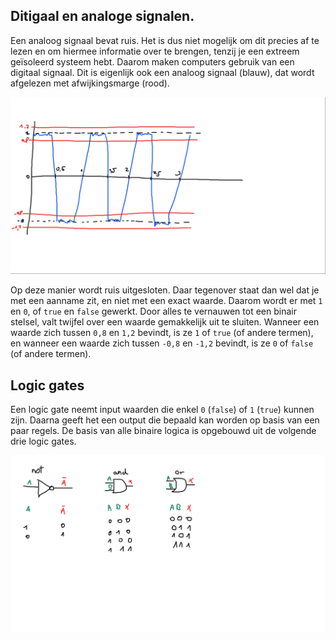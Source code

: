 ## Ditigaal en analoge signalen.
Een analoog signaal bevat ruis. Het is dus niet mogelijk om dit precies af te lezen en om hiermee informatie over te brengen, tenzij je een extreem geïsoleerd systeem hebt. Daarom maken computers gebruik van een digitaal signaal. Dit is eigenlijk ook een analoog signaal (blauw), dat wordt afgelezen met afwijkingsmarge (rood).

![digitaal en analoog signaal](assets/digitaal_en_analoog_signaal.png)

Op deze manier wordt ruis uitgesloten. Daar tegenover staat dan wel dat je met een aanname zit, en niet met een exact waarde. Daarom wordt er met `1` en `0`, of `true` en `false` gewerkt. Door alles te vernauwen tot een binair stelsel, valt twijfel over een waarde gemakkelijk uit te sluiten. Wanneer een waarde zich tussen `0,8` en `1,2` bevindt, is ze `1` of `true` (of andere termen), en wanneer een waarde zich tussen `-0,8` en `-1,2` bevindt, is ze `0` of `false` (of andere termen).

## Logic gates
Een logic gate neemt input waarden die enkel `0` (`false`) of `1` (`true`) kunnen zijn. Daarna geeft het een output die bepaald kan worden op basis van een paar regels. De basis van alle binaire logica is opgebouwd uit de volgende drie logic gates.

![basis logic gates](assets/basis_logic_gates.png)